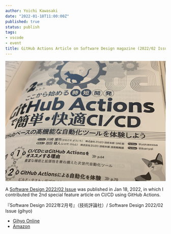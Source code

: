 ```yaml
---
author: Yoichi Kawasaki
date: "2022-01-18T11:00:00Z"
published: true
status: publish
tags:
- vscode
- event
title: GitHub Actions Article on Software Design magazine (2022/02 Issue)
---
```


![](/assets/20220118-software-design-gha.png)

A [Software Design 2022/02 Issue](https://gihyo.jp/magazine/SD/archive/2022/202202) was published in Jan 18, 2022, in which I contributed the 2nd special feature article on CI/CD using GitHub Actions.

『Software Design 2022年2月号』（技術評論社）/ Software Design 2022/02 Issue (gihyo)
- [Gihyo Online](https://gihyo.jp/magazine/SD/archive/2022/202202)
- [Amazon](https://www.amazon.co.jp/gp/product/B09QKG3C1L/)
